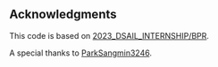 ## Acknowledgments

This code is based on [2023_DSAIL_INTERNSHIP/BPR](https://github.com/ParkSangmin3246/2023_DSAIL_INTERNSHIP/tree/main/BPR).

A special thanks to [ParkSangmin3246](https://github.com/ParkSangmin3246/2023_DSAIL_INTERNSHIP/tree/main).
